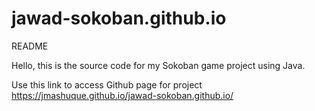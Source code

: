 # jawad-sokoban.github.io
README

Hello, this is the source code for my Sokoban game project using Java.

Use this link to access Github page for project
https://jmashuque.github.io/jawad-sokoban.github.io/
